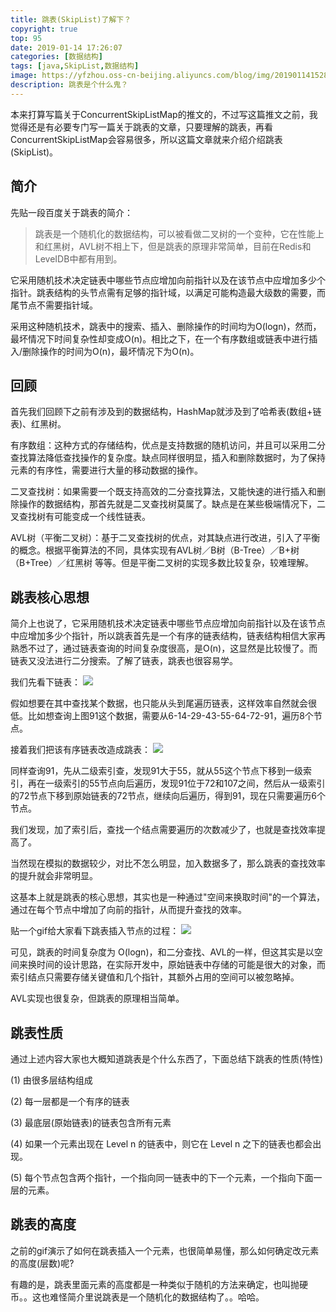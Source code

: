 ```yaml
---
title: 跳表(SkipList)了解下？
copyright: true
top: 95
date: 2019-01-14 17:26:07
categories: [数据结构]
tags: [java,SkipList,数据结构]
image: https://yfzhou.oss-cn-beijing.aliyuncs.com/blog/img/201901141528.jpg
description: 跳表是个什么鬼？
---
```


<span></span>

<!--more-->

本来打算写篇关于ConcurrentSkipListMap的推文的，不过写这篇推文之前，我觉得还是有必要专门写一篇关于跳表的文章，只要理解的跳表，再看ConcurrentSkipListMap会容易很多，所以这篇文章就来介绍介绍跳表(SkipList)。


## 简介

先贴一段百度关于跳表的简介：
> 跳表是一个随机化的数据结构，可以被看做二叉树的一个变种，它在性能上和红黑树，AVL树不相上下，但是跳表的原理非常简单，目前在Redis和LeveIDB中都有用到。
> 
它采用随机技术决定链表中哪些节点应增加向前指针以及在该节点中应增加多少个指针。跳表结构的头节点需有足够的指针域，以满足可能构造最大级数的需要，而尾节点不需要指针域。
>
采用这种随机技术，跳表中的搜索、插入、删除操作的时间均为O(logn)，然而，最坏情况下时间复杂性却变成O(n)。相比之下，在一个有序数组或链表中进行插入/删除操作的时间为O(n)，最坏情况下为O(n)。



## 回顾

首先我们回顾下之前有涉及到的数据结构，HashMap就涉及到了哈希表(数组+链表)、红黑树。

有序数组：这种方式的存储结构，优点是支持数据的随机访问，并且可以采用二分查找算法降低查找操作的复杂度。缺点同样很明显，插入和删除数据时，为了保持元素的有序性，需要进行大量的移动数据的操作。

二叉查找树：如果需要一个既支持高效的二分查找算法，又能快速的进行插入和删除操作的数据结构，那首先就是二叉查找树莫属了。缺点是在某些极端情况下，二叉查找树有可能变成一个线性链表。

AVL树（平衡二叉树）：基于二叉查找树的优点，对其缺点进行改进，引入了平衡的概念。根据平衡算法的不同，具体实现有AVL树／B树（B-Tree）／B+树（B+Tree）／红黑树 等等。但是平衡二叉树的实现多数比较复杂，较难理解。


## 跳表核心思想

简介上也说了，它采用随机技术决定链表中哪些节点应增加向前指针以及在该节点中应增加多少个指针，所以跳表首先是一个有序的链表结构，链表结构相信大家再熟悉不过了，通过链表查询的时间复杂度很高，是O(n)，这显然是比较慢了。而链表又没法进行二分搜索。了解了链表，跳表也很容易学。


我们先看下链表：
![](https://yfzhou.oss-cn-beijing.aliyuncs.com/blog/img/%E6%9C%89%E5%BA%8F%E9%93%BE%E8%A1%A8.jpg)

假如想要在其中查找某个数据，也只能从头到尾遍历链表，这样效率自然就会很低。比如想查询上图91这个数据，需要从6-14-29-43-55-64-72-91，遍历8个节点。


接着我们把该有序链表改造成跳表：
![](https://yfzhou.oss-cn-beijing.aliyuncs.com/blog/img/%E8%B7%B3%E8%A1%A8.jpg)

同样查询91，先从二级索引查，发现91大于55，就从55这个节点下移到一级索引，再在一级索引的55节点向后遍历，发现91位于72和107之间，然后从一级索引的72节点下移到原始链表的72节点，继续向后遍历，得到91，现在只需要遍历6个节点。

我们发现，加了索引后，查找一个结点需要遍历的次数减少了，也就是查找效率提高了。

当然现在模拟的数据较少，对比不怎么明显，加入数据多了，那么跳表的查找效率的提升就会非常明显。

这基本上就是跳表的核心思想，其实也是一种通过"空间来换取时间"的一个算法，通过在每个节点中增加了向前的指针，从而提升查找的效率。

贴一个gif给大家看下跳表插入节点的过程：
![](https://yfzhou.oss-cn-beijing.aliyuncs.com/blog/img/Skip_list_add_element-en.gif)


可见，跳表的时间复杂度为 O(logn)，和二分查找、AVL的一样，但这其实是以空间来换时间的设计思路，在实际开发中，原始链表中存储的可能是很大的对象，而索引结点只需要存储关键值和几个指针，其额外占用的空间可以被忽略掉。

AVL实现也很复杂，但跳表的原理相当简单。

## 跳表性质

通过上述内容大家也大概知道跳表是个什么东西了，下面总结下跳表的性质(特性)

(1) 由很多层结构组成

(2) 每一层都是一个有序的链表

(3) 最底层(原始链表)的链表包含所有元素

(4) 如果一个元素出现在 Level n 的链表中，则它在 Level n 之下的链表也都会出现。

(5) 每个节点包含两个指针，一个指向同一链表中的下一个元素，一个指向下面一层的元素。


## 跳表的高度

之前的gif演示了如何在跳表插入一个元素，也很简单易懂，那么如何确定改元素的高度(层数)呢?

有趣的是，跳表里面元素的高度都是一种类似于随机的方法来确定，也叫抛硬币。。这也难怪简介里说跳表是一个随机化的数据结构了。。哈哈。






